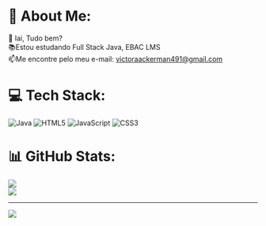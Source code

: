 # 💫 About Me:
👋 Iai, Tudo bem?<br>📚Estou estudando Full Stack Java, EBAC LMS<br>📫Me encontre pelo meu e-mail: victoraackerman491@gmail.com


# 💻 Tech Stack:
![Java](https://img.shields.io/badge/java-%23ED8B00.svg?style=for-the-badge&logo=openjdk&logoColor=white) ![HTML5](https://img.shields.io/badge/html5-%23E34F26.svg?style=for-the-badge&logo=html5&logoColor=white) ![JavaScript](https://img.shields.io/badge/javascript-%23323330.svg?style=for-the-badge&logo=javascript&logoColor=%23F7DF1E) ![CSS3](https://img.shields.io/badge/css3-%231572B6.svg?style=for-the-badge&logo=css3&logoColor=white)
# 📊 GitHub Stats:
![](https://github-readme-stats.vercel.app/api?username=Vickthorm&theme=dracula&hide_border=false&include_all_commits=false&count_private=false)<br/>
![](https://github-readme-streak-stats.herokuapp.com/?user=Vickthorm&theme=dracula&hide_border=false)<br/>


---
[![](https://visitcount.itsvg.in/api?id=Vickthorm&icon=0&color=0)](https://visitcount.itsvg.in)

<!-- Proudly created with GPRM ( https://gprm.itsvg.in ) -->
